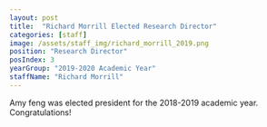 ```yaml
---
layout: post
title:  "Richard Morrill Elected Research Director"
categories: [staff]
image: /assets/staff_img/richard_morrill_2019.png
position: "Research Director"
posIndex: 3
yearGroup: "2019-2020 Academic Year"
staffName: "Richard Morrill"
---
```


Amy feng was elected president for the 2018-2019 academic year. Congratulations!
